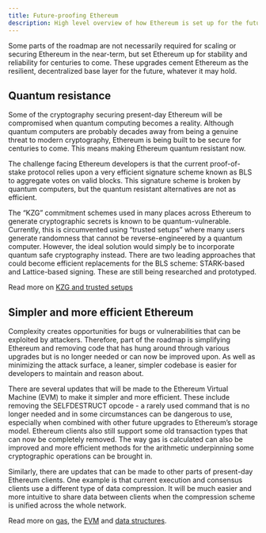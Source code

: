 ```yaml
---
title: Future-proofing Ethereum
description: High level overview of how Ethereum is set up for the future
---
```


Some parts of the roadmap are not necessarily required for scaling or securing Ethereum in the near-term, but set Ethereum up for stability and reliability for centuries to come. These upgrades cement Ethereum as the resilient, decentralized base layer for the future, whatever it may hold.

## Quantum resistance

Some of the cryptography securing present-day Ethereum will be compromised when quantum computing becomes a reality. Although quantum computers are probably decades away from being a genuine threat to modern cryptography, Ethereum is being built to be secure for centuries to come. This means making Ethereum quantum resistant now.

The challenge facing Ethereum developers is that the current proof-of-stake protocol relies upon a very efficient signature scheme known as BLS to aggregate votes on valid blocks. This signature scheme is broken by quantum computers, but the quantum resistant alternatives are not as efficient.

The “KZG” commitment schemes used in many places across Ethereum to generate cryptographic secrets is known to be quantum-vulnerable. Currently, this is circumvented using “trusted setups” where many users generate randomness that cannot be reverse-engineered by a quantum computer. However, the ideal solution would simply be to incorporate quantum safe cryptography instead. There are two leading approaches that could become efficient replacements for the BLS scheme: STARK-based and Lattice-based signing. These are still being researched and prototyped.

Read more on [KZG and trusted setups](./danksharding#what-is-kzg)

## Simpler and more efficient Ethereum

Complexity creates opportunities for bugs or vulnerabilities that can be exploited by attackers. Therefore, part of the roadmap is simplifying Ethereum and removing code that has hung around through various upgrades but is no longer needed or can now be improved upon. As well as minimizing the attack surface, a leaner, simpler codebase is easier for developers to maintain and reason about.

There are several updates that will be made to the Ethereum Virtual Machine (EVM) to make it simpler and more efficient. These include removing the SELFDESTRUCT opcode - a rarely used command that is no longer needed and in some circumstances can be dangerous to use, especially when combined with other future upgrades to Ethereum’s storage model. Ethereum clients also still support some old transaction types that can now be completely removed. The way gas is calculated can also be improved and more efficient methods for the arithmetic underpinning some cryptographic operations can be brought in.

Similarly, there are updates that can be made to other parts of present-day Ethereum clients. One example is that current execution and consensus clients use a different type of data compression. It will be much easier and more intuitive to share data between clients when the compression scheme is unified across the whole network.

Read more on [gas](/developers/docs/gas), the [EVM](/developers/docs/evm) and [data structures](/developers/docs/data-structures-and-encoding).
